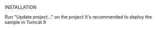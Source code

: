 INSTALLATION

Run "Update project..." on the project
It's recommended to deploy the sample in Tomcat 9
